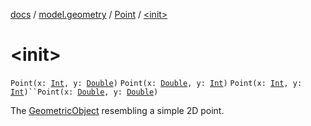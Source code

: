 [docs](../../index.md) / [model.geometry](../index.md) / [Point](index.md) / [&lt;init&gt;](./-init-.md)

# &lt;init&gt;

`Point(x: `[`Int`](https://kotlinlang.org/api/latest/jvm/stdlib/kotlin/-int/index.html)`, y: `[`Double`](https://kotlinlang.org/api/latest/jvm/stdlib/kotlin/-double/index.html)`)`
`Point(x: `[`Double`](https://kotlinlang.org/api/latest/jvm/stdlib/kotlin/-double/index.html)`, y: `[`Int`](https://kotlinlang.org/api/latest/jvm/stdlib/kotlin/-int/index.html)`)`
`Point(x: `[`Int`](https://kotlinlang.org/api/latest/jvm/stdlib/kotlin/-int/index.html)`, y: `[`Int`](https://kotlinlang.org/api/latest/jvm/stdlib/kotlin/-int/index.html)`)``Point(x: `[`Double`](https://kotlinlang.org/api/latest/jvm/stdlib/kotlin/-double/index.html)`, y: `[`Double`](https://kotlinlang.org/api/latest/jvm/stdlib/kotlin/-double/index.html)`)`

The [GeometricObject](../-geometric-object/index.md) resembling a simple 2D point.

